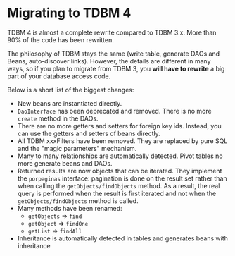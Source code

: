 Migrating to TDBM 4
===================

TDBM 4 is almost a complete rewrite compared to TDBM 3.x. More than 90% of the code has been rewritten.

The philosophy of TDBM stays the same (write table, generate DAOs and Beans, auto-discover links). However, the
details are different in many ways, so if you plan to migrate from TDBM 3, you **will have to rewrite** a big part of 
your database access code.

Below is a short list of the biggest changes:
 
- New beans are instantiated directly.
- `DaoInterface` has been deprecated and removed. There is no more `create` method in the DAOs.
- There are no more getters and setters for foreign key ids. Instead, you can use the getters and setters of beans
  directly.
- All TDBM xxxFilters have been removed. They are replaced by pure SQL and the "magic parameters" mechanism.
- Many to many relationships are automatically detected. Pivot tables no more generate beans and DAOs.
- Returned results are now objects that can be iterated. They implement the `porpaginas` interface: pagination is 
  done on the result set rather than when calling the `getObjects/findObjects` method. As a result, the real query
  is performed when the result is first iterated and not when the `getObjects/findObjects` method is called.
- Many methods have been renamed:
    - `getObjects` => `find`
    - `getObject` => `findOne`
    - `getList` => `findAll`
- Inheritance is automatically detected in tables and generates beans with inheritance
